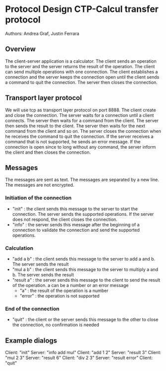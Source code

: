 # Protocol Design CTP-Calcul transfer protocol
Authors: Andrea Graf, Justin Ferrara

## Overview
The client-server application is a calculator. The client sends an operation to the server and the server returns the
result of the operation. The client can send multiple operations with one connection. The client establishes a connection
and the server keeps the connection open until the client sends a command to quit the connection. The server then closes the connection.

## Transport layer protocol
We will use tcp as transport layer protocol on port 8888. The client create and close the connection. The server waits for
a connection until a client connects. The server then waits for a command from the client. The server then sends the result
to the client. The server then waits for the next command from the client and so on. The server closes the connection when
he receives the command to quit the connection. If the server receives a command that is not supported, he sends an
error message. If the connection is open since to long without any command, the server inform the client and then closes the connection.

## Messages
The messages are sent as text. The messages are separated by a new line. The messages are not encrypted.

### Initiation of the connection
- "init" : the client sends this message to the server to start the connection. The server sends the supported operations.
            If the server does not respond, the client closes the connection.
- "info" : the server sends this message after the beginning of a connection to validate the connection and send the supported operations.

### Calculation
- "add a b" : the client sends this message to the server to add a and b. The server sends the result
- "mul a b" : the client sends this message to the server to multiply a and b. The server sends the result
- "result a" : the server sends this message to the client to send the result of the operation. a can be a number or an error message
  - "a" : the result of the operation is a number
  - "error" : the operation is not supported

### End of the connection
- "quit" : the client or the server sends this message to the other to close the connection, no confirmation is needed

## Example dialogs
Client: "init"
Server: "info add mul"
Client: "add 1 2"
Server: "result 3"
Client: "mul 2 3"
Server: "result 6"
Client: "div 2 3"
Server: "result error"
Client: "quit"